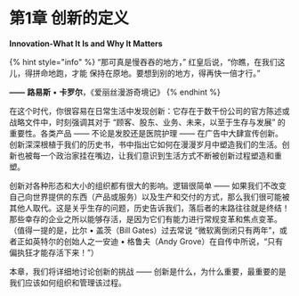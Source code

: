 # 第1章 创新的定义

**Innovation-What It Is and Why It Matters**

{% hint style="info" %}
“那可真是慢吞吞的地方，” 红皇后说，“你瞧，在我们这儿，得拼命地跑，才能 保持在原地。要想到别的地方，得再快一倍才行。”

&#x20;                                                                                         **——** **路易斯** • **卡罗尔**，《爱丽丝漫游奇境记》
{% endhint %}

在这个时代，你很容易在日常生活中发现创新：它存在于数干份公司的官方陈述或战略文件中，时刻强调其对于 “顾客、股东、业务、未来，以至于生存与发展” 的重要性。各类产品 —— 不论是发胶还是医院护理 —— 在广告中大肆宣传创新。创新深深根植于我们的历史书，书中指出它如何在漫漫岁月中塑造我们的生活。创新也被每一个政治家挂在嘴边，让我们意识到生活方式不断被创新过程塑造和重塑。

创新对各种形态和大小的组织都有很大的影响。逻辑很简单 —— 如果我们不改变自己向世界提供的东西（产品或服务）以及生产和交付的方式，那么我们很可能被其他人取代。这是关乎生存的问题，历史告诉我们，落后者的末路往往就是终结！那些幸存的企业之所以能够存活，是因为它们有能力进行常规变革和焦点变革。（值得一提的是，比尔 • 盖茨（Bill Gates）过去常说 “微软离倒闭只有两年”，或者正如英特尔的创始人之一安迪 • 格鲁夫（Andy Grove）在自传中所说，“只有偏执狂才能存活下来！”）

本章，我们将详细地讨论创新的挑战 —— 创新是什么，为什么重要，最重要的是我们应该如何组织和管理该过程。

